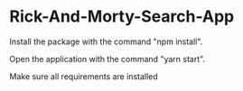 # Rick-And-Morty-Search-App

Install the package with the command "npm install".

Open the application with the command "yarn start".


Make sure all requirements are installed
